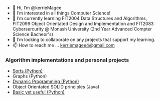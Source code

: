 - 👋 Hi, I’m @kerrieMagee
- 👀 I’m interested in all things Computer Science!
- 🌱 I’m currently learning FIT2004 Data Structures and Algorithms, FIT2099 Object Orientated Design and Implementation and FIT2083 Cybersercurity @ Monash University (2nd Year Advanced Compter Science Bacheor's)
- 💞️ I’m looking to collaborate on any projects that support my learning.
- 📫 How to reach me ... kerriemagee4@gmail.com

 ### Algorithm implementations and personal projects 
 
* [Sorts (Python)](https://github.com/kerrieMagee/sorts)
* Graphs (Python)
* [Dynamic Programming (Python)](https://github.com/kerrieMagee/DynamicProgramming_Python)
* Object Orientated SOLID principles (Java)
* [Basic yet useful (Python)](https://github.com/kerrieMagee/Basic)




